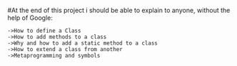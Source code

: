 #At the end of this project i should be able to explain to anyone, without the help of Google:

    ->How to define a Class
    ->How to add methods to a class
    ->Why and how to add a static method to a class
    ->How to extend a class from another
    ->Metaprogramming and symbols
